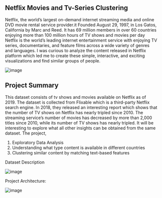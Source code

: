 ## Netflix Movies and Tv-Series Clustering

Netflix, the world’s largest on-demand internet streaming media and online DVD movie rental service provider.it Founded August 29, 1997, in Los Gatos, California by Marc and Reed. It has 69 million members in over 60 countries enjoying more than 100 million hours of TV shows and movies per day Netflix is the world’s leading internet entertainment service with enjoying TV series, documentaries, and feature films across a wide variety of genres and languages. I was curious to analyze the content released in Netflix platform which led me to create these simple, interactive, and exciting visualizations and find similar groups of people.

![image](https://github.com/sahil-kishor/Netflix-Movies-and-Tv-Series-Clustering/assets/159517524/6801e807-d430-4c45-a39b-7acc54955c68)

## Project Summary

This dataset consists of tv shows and movies available on Netflix as of 2019. The dataset is collected from Flixable which is a third-party Netflix search engine. In 2018, they released an interesting report which shows that the number of TV shows on Netflix has nearly tripled since 2010. The streaming service’s number of movies has decreased by more than 2,000 titles since 2010, while its number of TV shows has nearly tripled. It will be interesting to explore what all other insights can be obtained from the same dataset. The project,

1. Exploratory Data Analysis
2. Understanding what type content is available in different countries
3. Clustering similar content by matching text-based features

Dataset Description

![image](https://github.com/sahil-kishor/Netflix-Movies-and-Tv-Series-Clustering/assets/159517524/995c4ae1-9953-4745-9a4a-0f4d4bd32711)

Project Architecture:

![image](https://github.com/sahil-kishor/Netflix-Movies-and-Tv-Series-Clustering/assets/159517524/b0b9b271-59f6-4bda-9829-30f95f1507b8)


